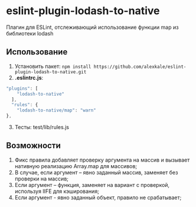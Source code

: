 # eslint-plugin-lodash-to-native
Плагин для ESLint, отслеживающий использование функции map из библиотеки lodash

## Использование
1. Установить пакет: ```npm install https://github.com/alexkale/eslint-plugin-lodash-to-native.git```  
2. **.eslintrc.js**:  
```js
"plugins": [
    "lodash-to-native"
  ],
  "rules": {
    "lodash-to-native/map": "warn"
},
```
3. Тесты: test/lib/rules.js

## Возможности
1. Фикс правила добавляет проверку аргумента на массив и вызывает нативную реализацию Array.map
для массивов;
2. В случае, если аргумент – явно заданный массив, заменяет без проверки на массив;
3. Если аргумент – функция, заменяет на вариант с проверкой, используя IIFE для кэширования;
4. Если аргумент - явно заданный объект, правило не срабатывает;
